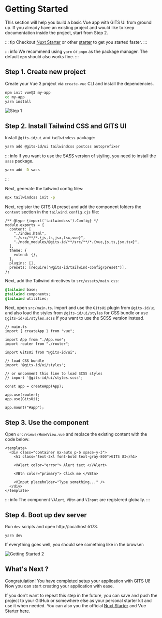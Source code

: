 # Getting Started

This section will help you build a basic Vue app with GITS UI from ground up. If you already have an existing project and would like to keep documentation inside the project, start from Step 2.

::: tip
Checkout [Nuxt Starter](https://github.com/gitsindonesia/nuxt-starter) or other [starter](https://github.com/gitsindonesia/ui-component/tree/main/starter) to get you started faster.
:::

::: info
We recommend using `yarn` or `pnpm` as the package manager. The default `npm` should also works fine.
:::

## Step 1. Create new project

Create your Vue 3 project via `create-vue` CLI and install the dependencies.

```bash
npm init vue@3 my-app
cd my-app
yarn install
```

![Step 1](/getting-started-1.png)

## Step 2. Install Tailwind CSS and GITS UI

Install `@gits-id/ui` and `tailwindcss` package:

```bash
yarn add @gits-id/ui tailwindcss postcss autoprefixer
```

::: info
If you want to use the SASS version of styling, you need to install the `sass` package.

```bash
yarn add -D sass
```

:::

Next, generate the tailwind config files:

```bash
npx tailwindcss init -p
```

Next, register the GITS UI preset and add the component folders the `content` section in the `tailwind.config.cjs` file:

```js{6,12}
/** @type {import('tailwindcss').Config} */
module.exports = {
  content: [
    "./index.html",
    "./src/**/*.{js,ts,jsx,tsx,vue}",
    "./node_modules/@gits-id/**/src/**/*.{vue,js,ts,jsx,tsx}",
  ],
  theme: {
    extend: {},
  },
  plugins: [],
  presets: [require("@gits-id/tailwind-config/preset")],
};
```

Next, add the Tailwind directives to `src/assets/main.css`:

```css
@tailwind base;
@tailwind components;
@tailwind utilities;
```

Next, open `src/main.ts`. Import and use the `GitsUi` plugin from `@gits-id/ui` and also load the styles from `@gits-id/ui/styles` for CSS bundle or use `@gits-id/ui/styles.scss` if you want to use the SCSS version instead.

```ts{7,10}
// main.ts
import { createApp } from "vue";

import App from "./App.vue";
import router from "./router";

import GitsUi from "@gits-id/ui";

// load CSS bundle
import '@gits-id/ui/styles';

// or uncomment this line to load SCSS styles
// import '@gits-id/ui/styles.scss';

const app = createApp(App);

app.use(router);
app.use(GitsUi);

app.mount("#app");
```

## Step 3. Use the component

Open `src/views/HomeView.vue` and replace the existing content with the code below:

```vue
<template>
  <div class="container mx-auto p-6 space-y-3">
    <h1 class="text-3xl font-bold text-gray-800">GITS UI</h1>

    <VAlert color="error"> Alert text </VAlert>

    <VBtn color="primary"> Click me </VBtn>

    <VInput placeholder="Type something..." />
  </div>
</template>
```

::: info
The component `VAlert`, `VBtn` and `VInput` are registered globally.
:::

## Step 4. Boot up dev server

Run `dev` scripts and open http://localhost:5173.

```
yarn dev
```

If everything goes well, you should see something like in the browser:

![Getting Started 2](/getting-started-2.png)

## What's Next ?

Congratulation! You have completed setup your application with GITS UI! Now you can start creating your application with ease.

If you don't want to repeat this step in the future, you can save and push the project to your GitHub or somewhere else as your personal starter kit and use it when needed. You can also you the official [Nuxt Starter](https://github.com/gitsindonesia/nuxt-starter) and Vue Starter [here](https://github.com/gitsindonesia/ui-component/tree/main/starter/vue).
